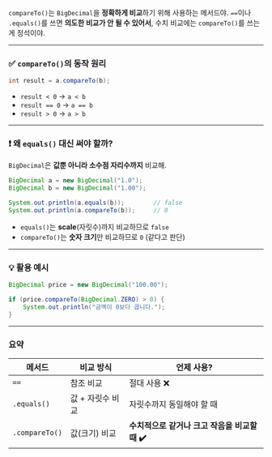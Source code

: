 `compareTo()`는 `BigDecimal`을 **정확하게 비교**하기 위해 사용하는 메서드야. `==`이나 `.equals()`를 쓰면 **의도한 비교가 안 될 수 있어서**, 수치 비교에는 `compareTo()`를 쓰는 게 정석이야.

---

### ✅ `compareTo()`의 동작 원리

```java
int result = a.compareTo(b);
```

* `result < 0` → `a < b`
* `result == 0` → `a == b`
* `result > 0` → `a > b`

---

### ❗ 왜 `equals()` 대신 써야 할까?

`BigDecimal`은 **값뿐 아니라 소수점 자리수까지** 비교해.

```java
BigDecimal a = new BigDecimal("1.0");
BigDecimal b = new BigDecimal("1.00");

System.out.println(a.equals(b));        // false
System.out.println(a.compareTo(b));     // 0
```

* `equals()`는 **scale**(자릿수)까지 비교하므로 `false`
* `compareTo()`는 **숫자 크기**만 비교하므로 `0` (같다고 판단)

---

### 💡 활용 예시

```java
BigDecimal price = new BigDecimal("100.00");

if (price.compareTo(BigDecimal.ZERO) > 0) {
    System.out.println("금액이 0보다 큽니다.");
}
```

---

### 요약

| 메서드            | 비교 방식      | 언제 사용?                        |
| -------------- | ---------- | ----------------------------- |
| `==`           | 참조 비교      | 절대 사용 ❌                       |
| `.equals()`    | 값 + 자릿수 비교 | 자릿수까지 동일해야 할 때                |
| `.compareTo()` | 값(크기) 비교   | **수치적으로 같거나 크고 작음을 비교할 때 ✔️** |


